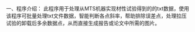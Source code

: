 一、程序介绍：
   此程序用于处理从MTS机器实现材性试验得到的的txt数据，使用该程序可批量处理txt文件数据，智能判断各点斜率，帮助排除误差点，处理拉压试验的卸载后多余数据点，从而直接生成报告或论文中所需的图片。
